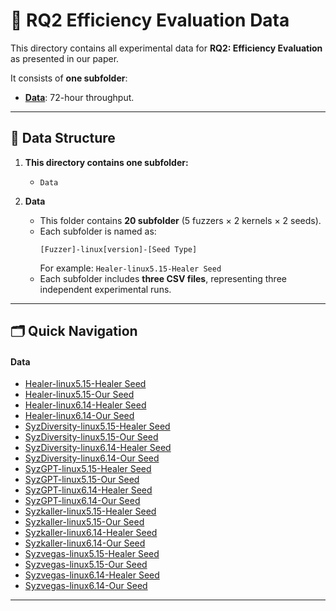 # 🧪 RQ2 Efficiency Evaluation Data

This directory contains all experimental data for **RQ2: Efficiency Evaluation** as presented in our paper.

It consists of **one subfolder**:

- **[Data](./Data/)**: 72-hour throughput.

---

## 📁 Data Structure

1. **This directory contains one subfolder:**
   - `Data`

2. **Data**
   - This folder contains **20 subfolder** (5 fuzzers × 2 kernels × 2 seeds).
   - Each subfolder is named as:
     ```
     [Fuzzer]-linux[version]-[Seed Type]
     ```
     For example: `Healer-linux5.15-Healer Seed`
   - Each subfolder includes **three CSV files**, representing three independent experimental runs.

---

## 🗂️ Quick Navigation

#### Data

- [Healer-linux5.15-Healer Seed](./Data/Healer-linux5.15-Healer%20Seed/)
- [Healer-linux5.15-Our Seed](./Data/Healer-linux5.15-Our%20Seed/)
- [Healer-linux6.14-Healer Seed](./Data/Healer-linux6.14-Healer%20Seed/)
- [Healer-linux6.14-Our Seed](./Data/Healer-linux6.14-Our%20Seed/)
- [SyzDiversity-linux5.15-Healer Seed](./Data/SyzDiversity-linux5.15-Healer%20Seed/)
- [SyzDiversity-linux5.15-Our Seed](./Data/SyzDiversity-linux5.15-Our%20Seed/)
- [SyzDiversity-linux6.14-Healer Seed](./Data/SyzDiversity-linux6.14-Healer%20Seed/)
- [SyzDiversity-linux6.14-Our Seed](./Data/SyzDiversity-linux6.14-Our%20Seed/)
- [SyzGPT-linux5.15-Healer Seed](./Data/SyzGPT-linux5.15-Healer%20Seed/)
- [SyzGPT-linux5.15-Our Seed](./Data/SyzGPT-linux5.15-Our%20Seed/)
- [SyzGPT-linux6.14-Healer Seed](./Data/SyzGPT-linux6.14-Healer%20Seed/)
- [SyzGPT-linux6.14-Our Seed](./Data/SyzGPT-linux6.14-Our%20Seed/)
- [Syzkaller-linux5.15-Healer Seed](./Data/Syzkaller-linux5.15-Healer%20Seed/)
- [Syzkaller-linux5.15-Our Seed](./Data/Syzkaller-linux5.15-Our%20Seed/)
- [Syzkaller-linux6.14-Healer Seed](./Data/Syzkaller-linux6.14-Healer%20Seed/)
- [Syzkaller-linux6.14-Our Seed](./Data/Syzkaller-linux6.14-Our%20Seed/)
- [Syzvegas-linux5.15-Healer Seed](./Data/Syzvegas-linux5.15-Healer%20Seed/)
- [Syzvegas-linux5.15-Our Seed](./Data/Syzvegas-linux5.15-Our%20Seed/)
- [Syzvegas-linux6.14-Healer Seed](./Data/Syzvegas-linux6.14-Healer%20Seed/)
- [Syzvegas-linux6.14-Our Seed](./Data/Syzvegas-linux6.14-Our%20Seed/)

---

